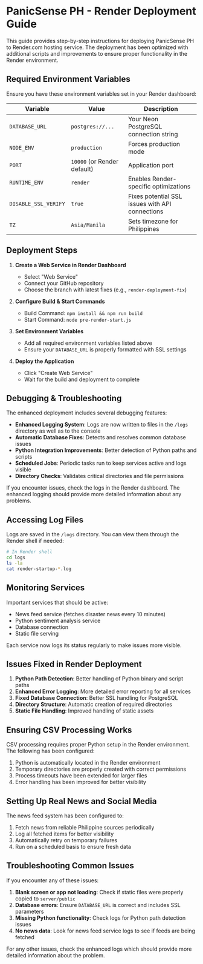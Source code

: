 # PanicSense PH - Render Deployment Guide

This guide provides step-by-step instructions for deploying PanicSense PH to Render.com hosting service. The deployment has been optimized with additional scripts and improvements to ensure proper functionality in the Render environment.

## Required Environment Variables

Ensure you have these environment variables set in your Render dashboard:

| Variable | Value | Description |
|----------|-------|-------------|
| `DATABASE_URL` | `postgres://...` | Your Neon PostgreSQL connection string |
| `NODE_ENV` | `production` | Forces production mode |
| `PORT` | `10000` (or Render default) | Application port |
| `RUNTIME_ENV` | `render` | Enables Render-specific optimizations |
| `DISABLE_SSL_VERIFY` | `true` | Fixes potential SSL issues with API connections |
| `TZ` | `Asia/Manila` | Sets timezone for Philippines |

## Deployment Steps

1. **Create a Web Service in Render Dashboard**
   - Select "Web Service"
   - Connect your GitHub repository
   - Choose the branch with latest fixes (e.g., `render-deployment-fix`)

2. **Configure Build & Start Commands**
   - Build Command: `npm install && npm run build`
   - Start Command: `node pre-render-start.js`

3. **Set Environment Variables**
   - Add all required environment variables listed above
   - Ensure your `DATABASE_URL` is properly formatted with SSL settings

4. **Deploy the Application**
   - Click "Create Web Service"
   - Wait for the build and deployment to complete

## Debugging & Troubleshooting

The enhanced deployment includes several debugging features:

- **Enhanced Logging System**: Logs are now written to files in the `/logs` directory as well as to the console
- **Automatic Database Fixes**: Detects and resolves common database issues
- **Python Integration Improvements**: Better detection of Python paths and scripts
- **Scheduled Jobs**: Periodic tasks run to keep services active and logs visible
- **Directory Checks**: Validates critical directories and file permissions

If you encounter issues, check the logs in the Render dashboard. The enhanced logging should provide more detailed information about any problems.

## Accessing Log Files

Logs are saved in the `/logs` directory. You can view them through the Render shell if needed:

```bash
# In Render shell
cd logs
ls -la
cat render-startup-*.log
```

## Monitoring Services

Important services that should be active:
- News feed service (fetches disaster news every 10 minutes)
- Python sentiment analysis service
- Database connection
- Static file serving 

Each service now logs its status regularly to make issues more visible.

## Issues Fixed in Render Deployment

1. **Python Path Detection**: Better handling of Python binary and script paths
2. **Enhanced Error Logging**: More detailed error reporting for all services
3. **Fixed Database Connection**: Better SSL handling for PostgreSQL
4. **Directory Structure**: Automatic creation of required directories
5. **Static File Handling**: Improved handling of static assets

## Ensuring CSV Processing Works

CSV processing requires proper Python setup in the Render environment. The following has been configured:

1. Python is automatically located in the Render environment
2. Temporary directories are properly created with correct permissions
3. Process timeouts have been extended for larger files
4. Error handling has been improved for better visibility

## Setting Up Real News and Social Media

The news feed system has been configured to:

1. Fetch news from reliable Philippine sources periodically
2. Log all fetched items for better visibility
3. Automatically retry on temporary failures
4. Run on a scheduled basis to ensure fresh data

## Troubleshooting Common Issues

If you encounter any of these issues:

1. **Blank screen or app not loading**: Check if static files were properly copied to `server/public`
2. **Database errors**: Ensure `DATABASE_URL` is correct and includes SSL parameters
3. **Missing Python functionality**: Check logs for Python path detection issues
4. **No news data**: Look for news feed service logs to see if feeds are being fetched

For any other issues, check the enhanced logs which should provide more detailed information about the problem.